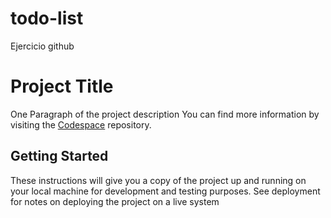 # todo-list

Ejercicio github

# Project Title
One Paragraph of the project description
You can find more information by visiting the
[Codespace](https://github.com/cod3spac3Academy)
repository.

## Getting Started

These instructions will give you a copy of the project up
and running on
your local machine for development and testing purposes.
See deployment
for notes on deploying the project on a live system
